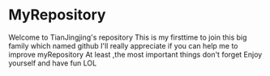 # MyRepository
Welcome to TianJingjing's repository
This is my firsttime to join this big family which named github
I'll really appreciate if you can help me to improve myRepository
At least ,the most important things don't forget
Enjoy yourself and have fun
LOL
